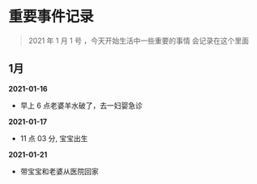 # 重要事件记录

> 2021 年 1 月 1 号 ，今天开始生活中一些重要的事情 会记录在这个里面  



## 1月

**2021-01-16**

- 早上 6 点老婆羊水破了，去一妇婴急诊

**2021-01-17**

- 11 点 03 分, 宝宝出生

**2021-01-21**

- 带宝宝和老婆从医院回家